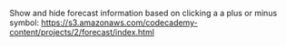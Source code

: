 Show and hide forecast information based on clicking a a plus or minus symbol: https://s3.amazonaws.com/codecademy-content/projects/2/forecast/index.html
